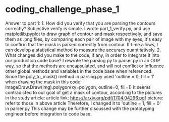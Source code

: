 # coding_challenge_phase_1

Answer to part 1:
	1. How did you verify that you are parsing the contours correctly?
    Subjective verify is simple. I wrote part_1_verify.py, and use matplotlib.pyplot to draw graph of contour and mask respectively, and save them as .png files, by comparing each pair of image with my eyes, it's easy to confirm that the mask is parsed correctly from contour.
    If time allows, I can develop a statistical method to measure the accuracy quantitatively.
	2. What changes did you make to the code, if any, in order to integrate it into our production code base? 
    I rewrote the parsing.py to parser.py in an OOP way, so that the methods are encapsulated, and will not conflict or influence other global methods and variables in the code base when referenced.
    Since the poly_to_mask() method in parsing.py used 'outline = 0, fill = 1' when drawing the mask in this code:
      ImageDraw.Draw(img).polygon(xy=polygon, outline=0, fill=1)
    It seems contradicted to our goal of get a mask of contour, according to the pictures in the study article:
      article link: https://arxiv.org/pdf/1704.04296.pdf
      picture: refer to those in above article
		Therefore, I changed it to 'outline = 1, fill = 0' in parser.py
		This change may be further discussed with the prototyping engineer before integration to code base.

